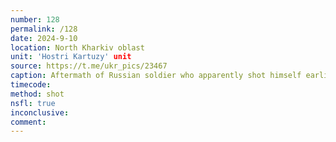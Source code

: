```yaml
---
number: 128
permalink: /128
date: 2024-9-10
location: North Kharkiv oblast
unit: 'Hostri Kartuzy' unit
source: https://t.me/ukr_pics/23467
caption: Aftermath of Russian soldier who apparently shot himself earlier that day
timecode: 
method: shot
nsfl: true
inconclusive:
comment: 
---
```

<script async src="https://telegram.org/js/telegram-widget.js?22" data-telegram-post="gostrikartuzy/585" data-width="100%" data-userpic="false"></script>